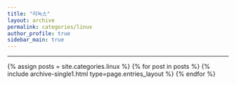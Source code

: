 ```yaml
---
title: "리눅스"
layout: archive
permalink: categories/linux
author_profile: true
sidebar_main: true
---
```


***

{% assign posts = site.categories.linux %}
{% for post in posts %} {% include archive-single1.html type=page.entries_layout %} {% endfor %}